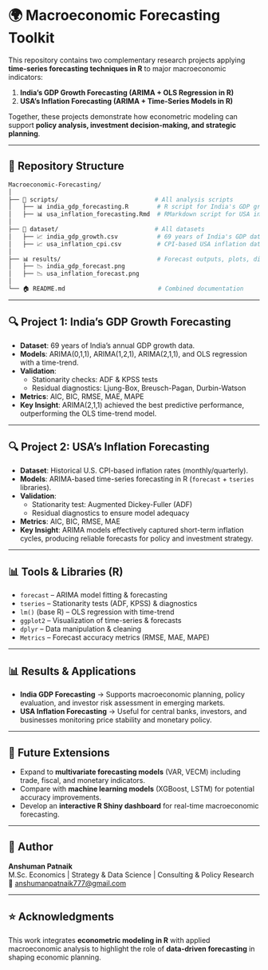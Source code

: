 # 🌍 Macroeconomic Forecasting Toolkit  

This repository contains two complementary research projects applying **time-series forecasting techniques in R** to major macroeconomic indicators:

1. **India’s GDP Growth Forecasting (ARIMA + OLS Regression in R)**  
2. **USA’s Inflation Forecasting (ARIMA + Time-Series Models in R)**  

Together, these projects demonstrate how econometric modeling can support **policy analysis, investment decision-making, and strategic planning**.  

---

## 📂 Repository Structure  

```bash
Macroeconomic-Forecasting/
│
├── 📜 scripts/                           # All analysis scripts
│   ├── 📊 india_gdp_forecasting.R        # R script for India's GDP growth
│   ├── 📊 usa_inflation_forecasting.Rmd  # RMarkdown script for USA inflation
│
├── 📂 dataset/                           # All datasets
│   ├── 📈 india_gdp_growth.csv           # 69 years of India's GDP data
│   ├── 📈 usa_inflation_cpi.csv          # CPI-based USA inflation data
│
├── 📊 results/                           # Forecast outputs, plots, diagnostics
│   ├── 📉 india_gdp_forecast.png
│   ├── 📉 usa_inflation_forecast.png
│
└── 🏠 README.md                          # Combined documentation
```
---

## 🔍 Project 1: India’s GDP Growth Forecasting  

- **Dataset**: 69 years of India’s annual GDP growth data.  
- **Models**: ARIMA(0,1,1), ARIMA(1,2,1), ARIMA(2,1,1), and OLS regression with a time-trend.  
- **Validation**:  
  - Stationarity checks: ADF & KPSS tests  
  - Residual diagnostics: Ljung-Box, Breusch-Pagan, Durbin-Watson  
- **Metrics**: AIC, BIC, RMSE, MAE, MAPE  
- **Key Insight**: ARIMA(2,1,1) achieved the best predictive performance, outperforming the OLS time-trend model.  

---

## 🔍 Project 2: USA’s Inflation Forecasting  

- **Dataset**: Historical U.S. CPI-based inflation rates (monthly/quarterly).  
- **Models**: ARIMA-based time-series forecasting in R (`forecast` + `tseries` libraries).  
- **Validation**:  
  - Stationarity test: Augmented Dickey-Fuller (ADF)  
  - Residual diagnostics to ensure model adequacy  
- **Metrics**: AIC, BIC, RMSE, MAE  
- **Key Insight**: ARIMA models effectively captured short-term inflation cycles, producing reliable forecasts for policy and investment strategy.  

---

## 📊 Tools & Libraries (R)  

- `forecast` – ARIMA model fitting & forecasting  
- `tseries` – Stationarity tests (ADF, KPSS) & diagnostics  
- `lm()` (base R) – OLS regression with time-trend  
- `ggplot2` – Visualization of time-series & forecasts  
- `dplyr` – Data manipulation & cleaning  
- `Metrics` – Forecast accuracy metrics (RMSE, MAE, MAPE)  

---

## 📊 Results & Applications  

- **India GDP Forecasting** → Supports macroeconomic planning, policy evaluation, and investor risk assessment in emerging markets.  
- **USA Inflation Forecasting** → Useful for central banks, investors, and businesses monitoring price stability and monetary policy.  

---

## 🚀 Future Extensions  

- Expand to **multivariate forecasting models** (VAR, VECM) including trade, fiscal, and monetary indicators.  
- Compare with **machine learning models** (XGBoost, LSTM) for potential accuracy improvements.  
- Develop an **interactive R Shiny dashboard** for real-time macroeconomic forecasting.  

---

## 👤 Author  

**Anshuman Patnaik**  
M.Sc. Economics | Strategy & Data Science | Consulting & Policy Research  
📧 [anshumanpatnaik777@gmail.com](mailto:anshumanpatnaik777@gmail.com)  

---

## ⭐ Acknowledgments  

This work integrates **econometric modeling in R** with applied macroeconomic analysis to highlight the role of **data-driven forecasting** in shaping economic planning.  
